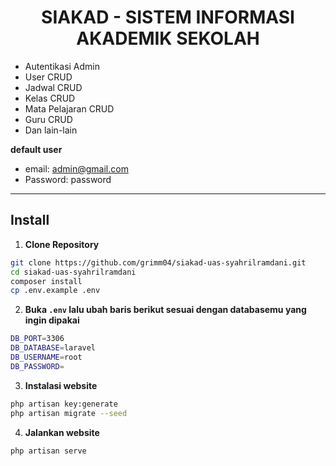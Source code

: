 <h1 align="center">SIAKAD - SISTEM INFORMASI AKADEMIK SEKOLAH</h1>
 
- Autentikasi Admin
- User CRUD
- Jadwal CRUD
- Kelas CRUD
- Mata Pelajaran CRUD
- Guru CRUD 
- Dan lain-lain
  

**default user**

- email: admin@gmail.com
- Password: password

---

## Install

1. **Clone Repository**

```bash
git clone https://github.com/grimm04/siakad-uas-syahrilramdani.git
cd siakad-uas-syahrilramdani
composer install
cp .env.example .env
```

2. **Buka `.env` lalu ubah baris berikut sesuai dengan databasemu yang ingin dipakai**

```bash
DB_PORT=3306
DB_DATABASE=laravel
DB_USERNAME=root
DB_PASSWORD=
```

3. **Instalasi website**

```bash
php artisan key:generate
php artisan migrate --seed
```

4. **Jalankan website**

```bash
php artisan serve
``` 